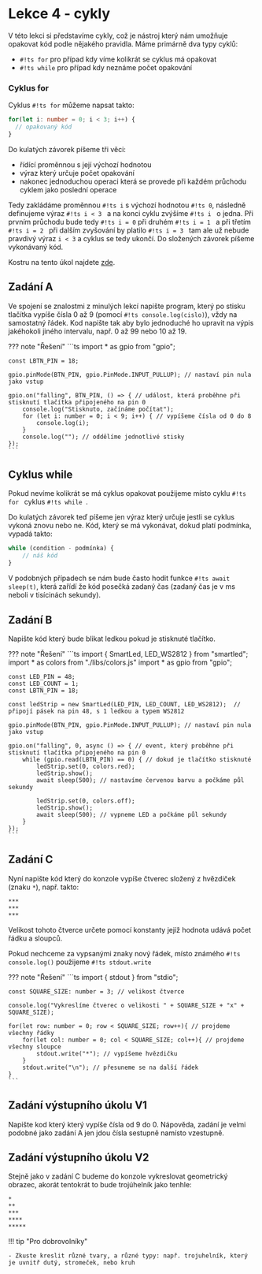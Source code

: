 # Lekce 4 - cykly

V této lekci si představíme cykly, což je nástroj který nám umožňuje opakovat kód podle nějakého pravidla.
Máme primárně dva typy cyklů:

- `#!ts for` pro případ kdy víme kolikrát se cyklus má opakovat
- `#!ts while` pro případ kdy neznáme počet opakování

### Cyklus for
Cyklus `#!ts for`  můžeme napsat takto:
```ts
for(let i: number = 0; i < 3; i++) {
  // opakovaný kód
}
```
Do kulatých závorek píšeme tři věci:

- řídící proměnnou s její výchozí hodnotou
- výraz který určuje počet opakování
- nakonec jednoduchou operaci která se provede při každém průchodu cyklem jako poslední operace

Tedy zakládáme proměnnou `#!ts i` s výchozí hodnotou `#!ts 0`, následně definujeme výraz `#!ts i < 3 ` a na konci cyklu zvýšíme `#!ts i ` o jedna.
Při prvním průchodu bude tedy `#!ts i = 0` při druhém `#!ts i = 1 ` a při třetím `#!ts i = 2 ` při dalším zvyšování by platilo `#!ts i = 3 ` tam ale už nebude pravdivý výraz ` i < 3 ` a cyklus se tedy ukončí.
Do složených závorek píšeme vykonávaný kód.

Kostru na tento úkol najdete [zde](./project4.zip).

## Zadání A
Ve spojení se znalostmi z minulých lekcí napište program, který po stisku tlačítka vypíše čísla 0 až 9 (pomocí `#!ts console.log(cislo)`), vždy na samostatný řádek.
Kod napište tak aby bylo jednoduché ho upravit na výpis jakéhokoli jiného intervalu, např. 0 až 99 nebo 10 až 19.

??? note "Řešení"
    ```ts
	import * as gpio from "gpio";

    const LBTN_PIN = 18;

	gpio.pinMode(BTN_PIN, gpio.PinMode.INPUT_PULLUP); // nastaví pin nula jako vstup

	gpio.on("falling", BTN_PIN, () => { // událost, která proběhne při stisknutí tlačítka připojeného na pin 0
		console.log("Stisknuto, začínáme počítat");
		for (let i: number = 0; i < 9; i++) { // vypíšeme čísla od 0 do 8
			console.log(i);
		}
		console.log(""); // oddělíme jednotlivé stisky
	});
    ```

## Cyklus while
Pokud nevíme kolikrát se má cyklus opakovat použijeme místo cyklu `#!ts for ` cyklus `#!ts while `.

Do kulatých závorek teď píšeme jen výraz který určuje jestli se cyklus vykoná znovu nebo ne.
Kód, který se má vykonávat, dokud platí podmínka, vypadá takto:
```ts
while (condition - podmínka) {
	// náš kód
}
```
V podobných případech se nám bude často hodit funkce `#!ts await sleep(t)`, která zařídí že kód posečká zadaný čas (zadaný čas je v ms neboli v tisícinách sekundy).


## Zadání B
Napište kód který bude blikat ledkou pokud je stisknuté tlačítko.

??? note "Řešení"
	```ts
	import { SmartLed, LED_WS2812 } from "smartled";
	import * as colors from "./libs/colors.js"
	import * as gpio from "gpio";

	const LED_PIN = 48;
	const LED_COUNT = 1;
    const LBTN_PIN = 18;

	const ledStrip = new SmartLed(LED_PIN, LED_COUNT, LED_WS2812);  // připojí pásek na pin 48, s 1 ledkou a typem WS2812

	gpio.pinMode(BTN_PIN, gpio.PinMode.INPUT_PULLUP); // nastaví pin nula jako vstup

	gpio.on("falling", 0, async () => { // event, který proběhne při stisknutí tlačítka připojeného na pin 0
		while (gpio.read(LBTN_PIN) == 0) { // dokud je tlačítko stisknuté
			ledStrip.set(0, colors.red);
			ledStrip.show();
			await sleep(500); // nastavíme červenou barvu a počkáme půl sekundy

			ledStrip.set(0, colors.off);
			ledStrip.show();
			await sleep(500); // vypneme LED a počkáme půl sekundy
		}
	});
	```

## Zadání C
Nyní napište kód který do konzole vypíše čtverec složený z hvězdiček (znaku `*`),
např. takto:
```
***
***
***
```
Velikost tohoto čtverce určete pomocí konstanty jejíž hodnota udává počet řádku a sloupců.

Pokud nechceme za vypsanými znaky nový řádek, místo známého `#!ts console.log()` použijeme `#!ts stdout.write`

??? note "Řešení"
	```ts
	import { stdout } from "stdio";

	const SQUARE_SIZE: number = 3; // velikost čtverce

	console.log("Vykreslíme čtverec o velikosti " + SQUARE_SIZE + "x" + SQUARE_SIZE);

	for(let row: number = 0; row < SQUARE_SIZE; row++){ // projdeme všechny řádky
		for(let col: number = 0; col < SQUARE_SIZE; col++){ // projdeme všechny sloupce
			stdout.write("*"); // vypíšeme hvězdičku
		}
		stdout.write("\n"); // přesuneme se na další řádek
	}
	```


## Zadání výstupního úkolu V1
Napište kod který který vypíše čísla od 9 do 0.
Nápověda, zadání je velmi podobné jako zadání A jen jdou čísla sestupně namísto vzestupně.

## Zadání výstupního úkolu V2
Stejně jako v zadání C budeme do konzole vykreslovat geometrický obrazec, akorát tentokrát to bude trojúhelník jako tenhle:

```
*
**
***
****
*****
```

!!! tip "Pro dobrovolníky"

    - Zkuste kreslit různé tvary, a různé typy: např. trojuhelník, který je uvnitř dutý, stromeček, nebo kruh
